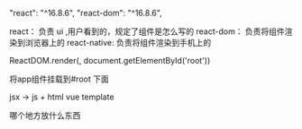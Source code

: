 "react": "^16.8.6",
"react-dom": "^16.8.6",

react： 负责 ui ,用户看到的，规定了组件是怎么写的
react-dom： 负责将组件渲染到浏览器上的
react-native: 负责将组件渲染到手机上的

ReactDOM.render(<App />, document.getElementById('root'))

将app组件挂载到#root 下面

jsx -> js + html
vue template

哪个地方放什么东西


